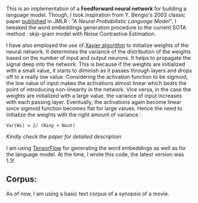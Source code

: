 This is an implementation of a **Feedforward neural network** for building a language model. Though, I took inspiration from Y. Bengio's 2003 classic paper [published](http://www.jmlr.org/papers/volume3/bengio03a/bengio03a.pdf)  in JMLR :  *"A Neural Probabilistic Language Model"*, I tweaked the word embeddings generation procedure to the current SOTA method : skip-gram model with Noise Contrastive Estimation. 

I have also employed the use of [Xavier algorithm](http://proceedings.mlr.press/v9/glorot10a/glorot10a.pdf) to initialize weights of the neural network. It determines the variance of the distribution of the weights based on the number of input and output neurons. It helps to propagate the signal deep into the network. This is because if the weights are initialized with a small value, it starts to diminish as it passes through layers and drops off to a really low value. Considering the activation function to be sigmoid, the low value of input makes the activations almost linear which beats the point of introducing non-linearity in the network. Vice versa, in the case the weights are initialized with a large value, the variance of input increases with each passing layer. Eventually, the activations again become linear since sigmoid function becomes flat for large values. Hence the need to initialize the weights with the right amount of variance :

```
Var(Wi) = 2/ (Ninp + Nout)      
```
*Kindly check the paper for detailed description*

I am using [TensorFlow](https://www.tensorflow.org/) for generating the word embeddings as well as for the language model. At the time, I wrote this code, the latest version was 1.3!



## Corpus:

As of now, I am using a basic text corpus of a synopsis of a movie.
